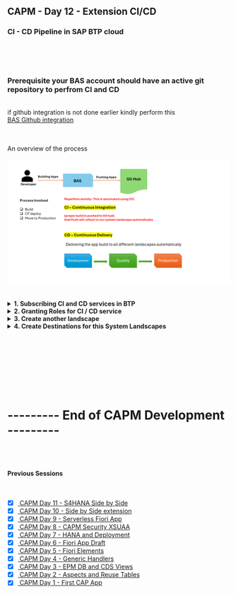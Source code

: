 ## CAPM - Day 12 - Extension CI/CD

### CI - CD Pipeline in SAP BTP cloud 

</br>
</br>
</br>

### Prerequisite your BAS account should have an active git repository to perfrom CI and CD 
</br> if github integration is not done earlier kindly perform this 
</br> [BAS Github integration](https://github.com/Octavius-Dante/Tetra_Proxima/tree/main/BAS_GIT_integration)
</br>
</br>
</br>

An overview of the process
</br>
</br>
<img src="./files/CI-CD.png" >
</br>
</br>

<details>
<summary> <b> 1. Subscribing CI and CD services in BTP </b> </summary>
</br>
</br>

Create a subscription on Continuos Integration & Delivery in BTP account - Service 1
</br> 
</br>
<img src="./files/capmd12-1.png" >


Create a subscription on Cloud Transport Mangement - Service 2 
</br> 
</br>
<img src="./files/capmd12-2.png" >
</br>
</br>

<img src="./files/capmd12-3.png" >
</br>
</br>
</details>

<details>
<summary> <b> 2. Granting Roles for CI / CD service</b> </summary>
</br>
</br>

4 roles are needed for this service 
</br>

1. CICD Service Administrator
2. CICD Service Developer
3. TMS_LandscapeOperator_RC
4. TMS_Viewer_RC
</br>
</br>

Go to user sub-section in Security section on BTP account 
</br>
</br>
<img src="./files/capmd12-4.png" >
</br>
</br>
<img src="./files/capmd12-5.png" >
</br>
</br>
<img src="./files/capmd12-6.png" >
</br>
</br>
<img src="./files/capmd12-7.png" >
</br>
</br>
<img src="./files/capmd12-8.png" >
</br>
</br>
</details>


<details>
<summary> <b> 3. Create another landscape </b> </summary>
</br>
</br>

Create another sub account and space to simulate Quality and Production Landscape
</br>
</br>
<img src="./files/capmd12-9.png" >
</br>
</br>

Create spaces qlt and prd 
</br>
</br>
<img src="./files/capmd12-10.png" >
</br>
</br>
<img src="./files/capmd12-11.png" >
</br>
</br>
<img src="./files/capmd12-12.png" >
</br>
</br>
<img src="./files/capmd12-13.png" >
</br>
</br>
<img src="./files/capmd12-14.png" >
</br>
</br>
<img src="./files/capmd12-15.png" >
</br>
</br>
</details>


<details>
<summary> <b> 4. Create Destinations for this System Landscapes </b> </summary>
</br>
</br>

We need to create destination in this section 
</br> 
</br>
<img src="./files/capmd12-16.png" >
</br>
</br>

we have to refere SAP's official documents for creating destination for (CICD ) and Cloud transport 
</br> refer the link for official document foudn through googel search : 
</br> [Cloud transport mgmt Oauth2 password authentication](https://help.sap.com/docs/cloud-transport-management/sap-cloud-transport-management/creating-destinations-using-sap-cloud-deployment-service-with-oauth2password-authentication)

</br> [Cloud transport mgmt Basic authentication](https://help.sap.com/docs/cloud-transport-management/sap-cloud-transport-management/creating-destinations-using-sap-cloud-deployment-service-with-basic-authentication) -- this is what we used 
</br>
</br>
<img src="./files/capmd12-17.png" >
</br>
</br>

Click create destination 
</br>
</br>
<img src="./files/capmd12-18.png" >
</br>
</br>

Enter the destination details 
</br>
</br>
<img src="./files/capmd12-19.png" >
</br>
</br>

Paste the link from the sap document page and modify it 

</br> the link value should be repalced as shown below 
</br> 

```html

// Original Link
https://deploy-service.cf.<domain>/slprot/<myorg>/<myspace>/slp

This is the API endpoint domain link
https://api.cf.us10-001.hana.ondemand.com

// Grab only this part
us10-001.hana.ondemand.com

// Replaced Link values will look like this 
https://deploy-service.cf.us10-001.hana.ondemand.com/slprot/31dfa10dtrial_quality-prod-6cvvjzsk/QLT/slp

```

</br>
</br> <doamin> : This is the domain of your second sub account 
</br> <myorg> : This is the org name of your second sub account 
</br> <myspace> : This is the space name in your second sub account 
</br>
</br>
<img src="./files/capmd12-20.png" >
</br>
</br>
<img src="./files/capmd12-21.png" >
</br>
</br>

</details>

<!--

<details>
<summary> <b> ALL CODE CHANGES - TODAY SESSION </b> </summary>
</br>
</br>

</br>
</br>

</br>
</br>
</details>

-->


</br>
</br>
</br>
</br>
</br>
</br>
</br>
</br>

# --------- End of CAPM Development ---------

<p align="center"> 
	
</br>
</br>

#### Previous Sessions
</br>
<!--
- [x] <a href="https://github.com/Octavius-Dante/Tetra_Proxima/tree/main/CAPM-DAY-12"> CAPM Day 12 - Extension CI CD</a>
-->

- [x] <a href="https://github.com/Octavius-Dante/Tetra_Proxima/tree/main/CAPM-DAY-11"> CAPM Day 11 - S4HANA Side by Side</a>
- [x] <a href="https://github.com/Octavius-Dante/Tetra_Proxima/tree/main/CAPM-DAY-10"> CAPM Day 10 - Side by Side extension</a>
- [x] <a href="https://github.com/Octavius-Dante/Tetra_Proxima/tree/main/CAPM-DAY-9"> CAPM Day 9 - Serverless Fiori App</a>
- [x] <a href="https://github.com/Octavius-Dante/Tetra_Proxima/tree/main/CAPM-DAY-8"> CAPM Day 8 - CAPM Security XSUAA</a>
- [x] <a href="https://github.com/Octavius-Dante/Tetra_Proxima/tree/main/CAPM-DAY-7"> CAPM Day 7 - HANA and Deployment</a>
- [x] <a href="https://github.com/Octavius-Dante/Tetra_Proxima/tree/main/CAPM-DAY-6"> CAPM Day 6 - Fiori App Draft</a>
- [x] <a href="https://github.com/Octavius-Dante/Tetra_Proxima/tree/main/CAPM-DAY-5"> CAPM Day 5 - Fiori Elements</a>
- [x] <a href="https://github.com/Octavius-Dante/Tetra_Proxima/tree/main/CAPM-DAY-4"> CAPM Day 4 - Generic Handlers</a>
- [x] <a href="https://github.com/Octavius-Dante/Tetra_Proxima/tree/main/CAPM-DAY-3"> CAPM Day 3 - EPM DB and CDS Views</a>
- [x] <a href="https://github.com/Octavius-Dante/Tetra_Proxima/tree/main/CAPM-DAY-2"> CAPM Day 2 - Aspects and Reuse Tables</a>
- [x] <a href="https://github.com/Octavius-Dante/Tetra_Proxima/tree/main/CAPM-DAY-1"> CAPM Day 1 - First CAP App </a>

</br>
</br>

</p>
